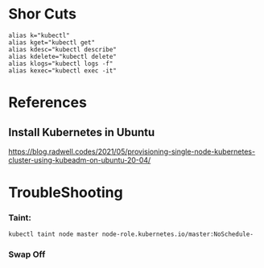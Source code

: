 # Shor Cuts
```
alias k="kubectl"
alias kget="kubectl get"
alias kdesc="kubectl describe"
alias kdelete="kubectl delete"
alias klogs="kubectl logs -f"
alias kexec="kubectl exec -it"
```
# References
## Install Kubernetes in Ubuntu
https://blog.radwell.codes/2021/05/provisioning-single-node-kubernetes-cluster-using-kubeadm-on-ubuntu-20-04/

# TroubleShooting
### Taint: 
```
kubectl taint node master node-role.kubernetes.io/master:NoSchedule-
```
### Swap Off
